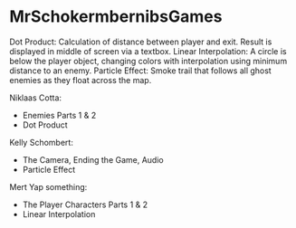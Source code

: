# MrSchokermbernibsGames

Dot Product: Calculation of distance between player and exit. Result is displayed in middle of screen via a textbox.
Linear Interpolation: A circle is below the player object, changing colors with interpolation using minimum distance to an enemy.
Particle Effect: Smoke trail that follows all ghost enemies as they float across the map.

Niklaas Cotta:
- Enemies Parts 1 & 2
- Dot Product

Kelly Schombert:
- The Camera, Ending the Game, Audio
- Particle Effect

Mert Yap something:
- The Player Characters Parts 1 & 2
- Linear Interpolation
